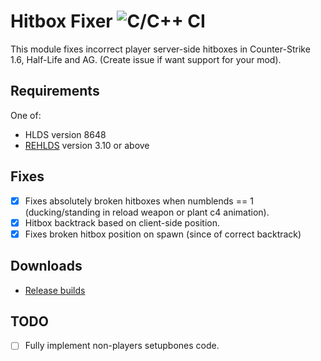 # Hitbox Fixer ![C/C++ CI](https://github.com/Garey27/hitbox_fixer/workflows/CMake/badge.svg)
This module fixes incorrect player server-side hitboxes in Counter-Strike 1.6, Half-Life and AG. (Create issue if want support for your mod).
## Requirements
One of:
* HLDS version 8648 
* [REHLDS](https://github.com/dreamstalker/rehlds/releases) version 3.10 or above 
## Fixes
- [x] Fixes absolutely broken hitboxes when numblends == 1 (ducking/standing in reload weapon or plant c4 animation).
- [x] Hitbox backtrack based on client-side position.
- [x] Fixes broken hitbox position on spawn (since of correct backtrack)
## Downloads
* [Release builds](https://github.com/Garey27/hitbox_fixer/releases)
## TODO
- [ ] Fully implement non-players setupbones code.
